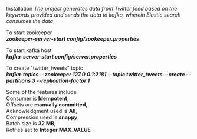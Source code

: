 Installation
<i>The project generates data from Twitter feed based on the keywords provided and sends the data to kafka, wherein Elastic search consumes the data</i>

To start zookeeper\
<i><strong>zookeeper-server-start config/zookeeper.properties</strong></i>

To start kafka host\
<i><strong>kafka-server-start config/server.properties</strong></i>

To create "twitter_tweets" topic\
<i><strong>kafka-topics --zookeeper 127.0.0.1:2181 --topic twitter_tweets --create --partitions 3 --replication-factor 1</strong></i>

Some of the features include\
Consumer is <strong>Idempotent</strong>,\
Offsets are <strong>manually committed</strong>,\
Acknowledgment used is <strong>All</strong>,\
Compression used is <strong>snappy</strong>,\
Batch size is <strong>32 MB</strong>,\
Retries set to <strong>Integer.MAX_VALUE</strong>




